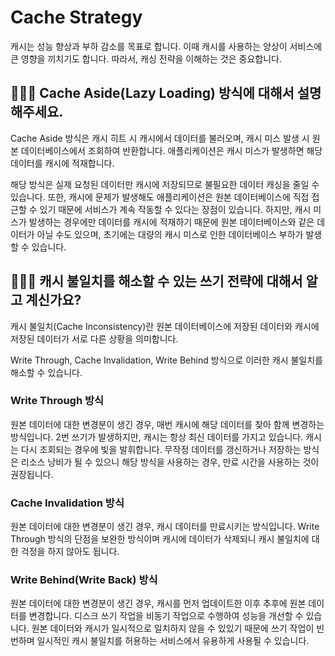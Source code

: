 # Cache Strategy 

캐시는 성능 향상과 부하 감소를 목표로 합니다. 이때 캐시를 사용하는 양상이 서비스에 큰 영향을 끼치기도 합니다. 따라서, 캐싱 전략을 이해하는 것은 중요합니다.

## 🤷🏻‍♂️ Cache Aside(Lazy Loading) 방식에 대해서 설명해주세요.

Cache Aside 방식은 캐시 히트 시 캐시에서 데이터를 불러오며, 캐시 미스 발생 시 원본 데이터베이스에서 조회하여 반환합니다. 애플리케이션은 캐시 미스가 발생하면 해당 데이터를 캐시에 적재합니다.

해당 방식은 실제 요청된 데이터만 캐시에 저장되므로 불필요한 데이터 캐싱을 줄일 수 있습니다. 또한, 캐시에 문제가 발생해도 애플리케이션은 원본 데이터베이스에 직접 접근할 수 있기 때문에 서비스가 계속 작동할 수 있다는 장점이 있습니다. 하지만, 캐시 미스가 발생하는 경우에만 데이터를 캐시에 적재하기 때문에 원본 데이터베이스와 같은 데이터가 아닐 수도 있으며, 초기에는 대량의 캐시 미스로 인한 데이터베이스 부하가 발생할 수 있습니다.

## 🤷🏻‍♂️ 캐시 불일치를 해소할 수 있는 쓰기 전략에 대해서 알고 계신가요?

캐시 불일치(Cache Inconsistency)란 원본 데이터베이스에 저장된 데이터와 캐시에 저장된 데이터가 서로 다른 상황을 의미합니다. 

Write Through, Cache Invalidation, Write Behind 방식으로 이러한 캐시 불일치를 해소할 수 있습니다.

### Write Through 방식

원본 데이터에 대한 변경분이 생긴 경우, 매번 캐시에 해당 데이터를 찾아 함께 변경하는 방식입니다. 2번 쓰기가 발생하지만, 캐시는 항상 최신 데이터를 가지고 있습니다. 캐시는 다시 조회되는 경우에 빛을 발휘합니다. 무작정 데이터를 갱신하거나 저장하는 방식은 리소스 낭비가 될 수 있으니 해당 방식을 사용하는 경우, 만료 시간을 사용하는 것이 권장됩니다.

### Cache Invalidation 방식

원본 데이터에 대한 변경분이 생긴 경우, 캐시 데이터를 만료시키는 방식입니다. Write Through 방식의 단점을 보완한 방식이며 캐시에 데이터가 삭제되니 캐시 불일치에 대한 걱정을 하지 않아도 됩니다.

### Write Behind(Write Back) 방식

원본 데이터에 대한 변경분이 생긴 경우, 캐시를 먼저 업데이트한 이후 추후에 원본 데이터를 변경합니다. 디스크 쓰기 작업을 비동기 작업으로 수행하여 성능을 개선할 수 있습니다. 원본 데이터와 캐시가 일시적으로 일치하지 않을 수 있있기 때문에 쓰기 작업이 빈번하며 일시적인 캐시 불일치를 허용하는 서비스에서 유용하게 사용될 수 있습니다.
